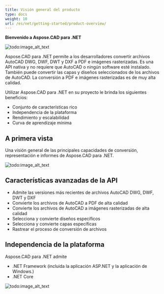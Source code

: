 ```yaml
---
title: Visión general del producto
type: docs
weight: 10
url: /es/net/getting-started/product-overview/
---
```


**Bienvenido a Aspose.CAD para .NET**

![todo:image_alt_text](/cad/_assets/home_1.png)

Aspose.CAD para .NET permite a los desarrolladores convertir archivos AutoCAD DWG, DWF, DWT y DXF a PDF e imágenes rasterizadas. Es una API nativa y no requiere que AutoCAD o ningún software esté instalado. También puede convertir las capas y diseños seleccionados de los archivos de AutoCAD. La conversión a PDF e imágenes rasterizadas es de muy alta calidad.

Utilizar Aspose.CAD para .NET en su proyecto le brinda los siguientes beneficios:

- Conjunto de características rico
- Independencia de la plataforma
- Rendimiento y escalabilidad
- Curva de aprendizaje mínima

## **A primera vista**
Una visión general de las principales capacidades de conversión, representación e informes de Aspose.CAD para .NET.

![todo:image_alt_text](/cad/_assets/net/product-overview_2.png)

## **Características avanzadas de la API**
- Admite las versiones más recientes de archivos AutoCAD DWG, DWF, DWT y DXF
- Convierte los archivos de AutoCAD a PDF de alta calidad
- Convierte los archivos de AutoCAD a imágenes rasterizadas de alta calidad
- Selecciona y convierte diseños específicos
- Selecciona y convierte capas específicas
- Rastrear el proceso de conversión de archivos

## **Independencia de la plataforma**
Aspose.CAD para .NET admite

- .NET Framework (incluida la aplicación ASP.NET y la aplicación de Windows.)
- .NET Core

![todo:image_alt_text](/cad/_assets/net/product-overview_3.png)
